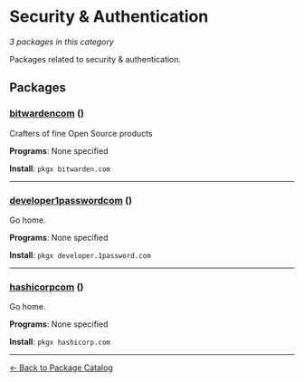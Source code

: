 # Security & Authentication

*3 packages in this category*

Packages related to security & authentication.

## Packages

### [bitwardencom](../packages/bitwardencom.md) ()

Crafters of fine Open Source products

**Programs**: None specified

**Install**: `pkgx bitwarden.com`

---

### [developer1passwordcom](../packages/developer1passwordcom.md) ()

Go home.

**Programs**: None specified

**Install**: `pkgx developer.1password.com`

---

### [hashicorpcom](../packages/hashicorpcom.md) ()

Go home.

**Programs**: None specified

**Install**: `pkgx hashicorp.com`

---

[← Back to Package Catalog](../package-catalog.md)
